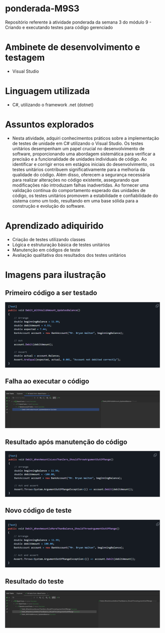 # ponderada-M9S3
Repositório referente à atividade ponderada da semana 3 do módulo 9 - Criando e executando testes para código gerenciado

# Ambinete de desenvolvimento e testagem

* Visual Studio 

# Linguagem utilizada

* C#, utilizando o framework .net (dotnet)

# Assuntos explorados

* Nesta atividade, adquiri conhecimentos práticos sobre a implementação de testes de unidade em C# utilizando o Visual Studio. Os testes unitários desempenham um papel crucial no desenvolvimento de software, proporcionando uma abordagem sistemática para verificar a precisão e a funcionalidade de unidades individuais de código. Ao identificar e corrigir erros em estágios iniciais do desenvolvimento, os testes unitários contribuem significativamente para a melhoria da qualidade do código. Além disso, oferecem a segurança necessária para realizar alterações no código existente, assegurando que modificações não introduzam falhas inadvertidas. Ao fornecer uma validação contínua do comportamento esperado das unidades de código, os testes unitários promovem a estabilidade e confiabilidade do sistema como um todo, resultando em uma base sólida para a construção e evolução do software. 

# Aprendizado adiquirido

* Criação de testes utilizando classes
* Lógica e estruturação básica de testes unitários
* Manutenção em códigos de teste
* Avaliação qualitativa dos resultados dos testes unitários

# Imagens para ilustração

## Primeiro código a ser testado

<img src="./Assets/print1.png">

## Falha ao executar o código

<img src="./Assets/print2.png">

## Resultado após manutenção do código

<img src="./Assets/print3.png">

## Novo código de teste

<img src="./Assets/print4.png">

## Resultado do teste

<img src="./Assets/print5.png">



